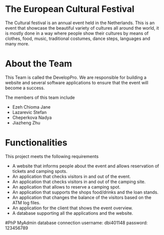 # The European Cultural Festival

The Cultural festival is an annual event held in the Netherlands. This is an event that showcase the beautiful variety of cultures all around the world, it is mostly done in a way where people show their cultures by means of clothes, food, music, traditional costumes, dance steps, languages and many more.

# About the Team

This Team is called the DevelopPro. We are responsible for building a website and several software applications to ensure that the event will become a success. 

<p align="ProP/ProP_Group10/logo.JPG"></p>

The members of this team include
* Ezeh Chioma Jane
* Lazarevic Stefan 
* Cheperkova Nadya 
* Jiazheng Zhu  

# Functionalities

This project meets the following requirements
* A website that informs people about the event and allows reservation of tickets and camping spots.
* An application that checks visitors in and out of the event.
* An application that checks visitors in and out of the camping site.
* An application that allows to reserve a camping spot.
* An application that supports the shops food/drinks and the loan stands.
* An application that changes the balance of the visitors based on the ATM log files.
* An application for the client that shows the event overview.
* A database supporting all the applications and the website.

#PhP MyAdmin database connection
username: dbi401148
password: 123456789
